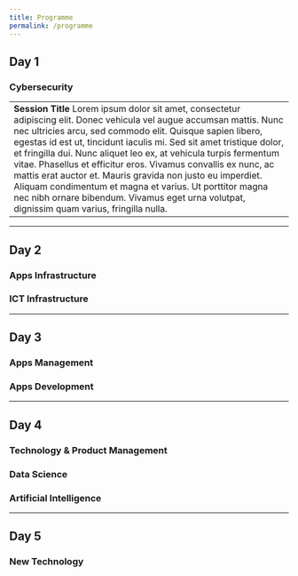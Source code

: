 ```yaml
---
title: Programme
permalink: /programme
---
```


<h2>Day 1</h2>
<h3>Cybersecurity</h3>
  <table>
    <tr>
      <td>
        <strong>Session Title</strong>
        Lorem ipsum dolor sit amet, consectetur adipiscing elit. Donec vehicula vel augue accumsan mattis. Nunc nec ultricies arcu, sed commodo elit. Quisque sapien libero, egestas id est ut, tincidunt iaculis mi. Sed sit amet tristique dolor, et fringilla dui. Nunc aliquet leo ex, at vehicula turpis fermentum vitae. Phasellus et efficitur eros. Vivamus convallis ex nunc, ac mattis erat auctor et. Mauris gravida non justo eu imperdiet. Aliquam condimentum et magna et varius. Ut porttitor magna nec nibh ornare bibendum. Vivamus eget urna volutpat, dignissim quam varius, fringilla nulla.
      </td>
    </tr>
  </table>

<hr>

<h2>Day 2</h2>
<h3>Apps Infrastructure</h3>
<h3>ICT Infrastructure</h3>

<hr>

<h2>Day 3</h2>
<h3>Apps Management</h3>
<h3>Apps Development</h3>

<hr>

<h2>Day 4</h2>
<h3>Technology & Product Management</h3>
<h3>Data Science</h3>
<h3>Artificial Intelligence</h3>

<hr>

<h2>Day 5</h2>
<h3>New Technology</h3>
